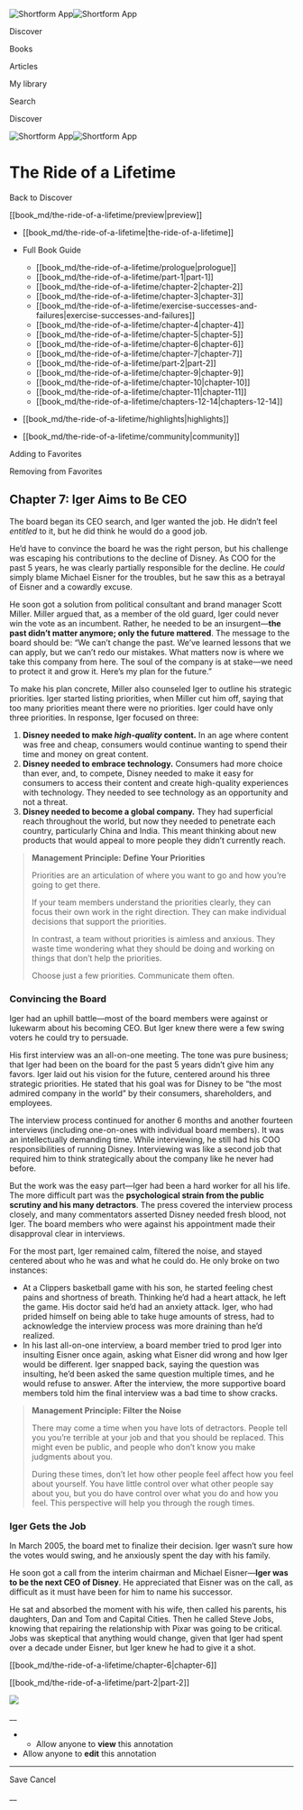 ![Shortform App](/img/logo.36a2399e.svg)![Shortform App](/img/logo-dark.70c1b072.svg)

Discover

Books

Articles

My library

Search

Discover

![Shortform App](/img/logo.36a2399e.svg)![Shortform App](/img/logo-dark.70c1b072.svg)

# The Ride of a Lifetime

Back to Discover

[[book_md/the-ride-of-a-lifetime/preview|preview]]

  * [[book_md/the-ride-of-a-lifetime|the-ride-of-a-lifetime]]
  * Full Book Guide

    * [[book_md/the-ride-of-a-lifetime/prologue|prologue]]
    * [[book_md/the-ride-of-a-lifetime/part-1|part-1]]
    * [[book_md/the-ride-of-a-lifetime/chapter-2|chapter-2]]
    * [[book_md/the-ride-of-a-lifetime/chapter-3|chapter-3]]
    * [[book_md/the-ride-of-a-lifetime/exercise-successes-and-failures|exercise-successes-and-failures]]
    * [[book_md/the-ride-of-a-lifetime/chapter-4|chapter-4]]
    * [[book_md/the-ride-of-a-lifetime/chapter-5|chapter-5]]
    * [[book_md/the-ride-of-a-lifetime/chapter-6|chapter-6]]
    * [[book_md/the-ride-of-a-lifetime/chapter-7|chapter-7]]
    * [[book_md/the-ride-of-a-lifetime/part-2|part-2]]
    * [[book_md/the-ride-of-a-lifetime/chapter-9|chapter-9]]
    * [[book_md/the-ride-of-a-lifetime/chapter-10|chapter-10]]
    * [[book_md/the-ride-of-a-lifetime/chapter-11|chapter-11]]
    * [[book_md/the-ride-of-a-lifetime/chapters-12-14|chapters-12-14]]
  * [[book_md/the-ride-of-a-lifetime/highlights|highlights]]
  * [[book_md/the-ride-of-a-lifetime/community|community]]



Adding to Favorites 

Removing from Favorites 

## Chapter 7: Iger Aims to Be CEO

The board began its CEO search, and Iger wanted the job. He didn’t feel _entitled_ to it, but he did think he would do a good job.

He’d have to convince the board he was the right person, but his challenge was escaping his contributions to the decline of Disney. As COO for the past 5 years, he was clearly partially responsible for the decline. He _could_ simply blame Michael Eisner for the troubles, but he saw this as a betrayal of Eisner and a cowardly excuse.

He soon got a solution from political consultant and brand manager Scott Miller. Miller argued that, as a member of the old guard, Iger could never win the vote as an incumbent. Rather, he needed to be an insurgent—**the past didn’t matter anymore; only the future mattered**. The message to the board should be: “We can’t change the past. We’ve learned lessons that we can apply, but we can’t redo our mistakes. What matters now is where we take this company from here. The soul of the company is at stake—we need to protect it and grow it. Here’s my plan for the future.”

To make his plan concrete, Miller also counseled Iger to outline his strategic priorities. Iger started listing priorities, when Miller cut him off, saying that too many priorities meant there were no priorities. Iger could have only three priorities. In response, Iger focused on three:

  1. **Disney needed to make _high-quality_ content.** In an age where content was free and cheap, consumers would continue wanting to spend their time and money on great content.
  2. **Disney needed to embrace technology.** Consumers had more choice than ever, and, to compete, Disney needed to make it easy for consumers to access their content and create high-quality experiences with technology. They needed to see technology as an opportunity and not a threat.
  3. **Disney needed to become a global company.** They had superficial reach throughout the world, but now they needed to penetrate each country, particularly China and India. This meant thinking about new products that would appeal to more people they didn’t currently reach.



> **Management Principle: Define Your Priorities**
> 
> Priorities are an articulation of where you want to go and how you’re going to get there.
> 
> If your team members understand the priorities clearly, they can focus their own work in the right direction. They can make individual decisions that support the priorities.
> 
> In contrast, a team without priorities is aimless and anxious. They waste time wondering what they should be doing and working on things that don’t help the priorities.
> 
> Choose just a few priorities. Communicate them often.

### Convincing the Board

Iger had an uphill battle—most of the board members were against or lukewarm about his becoming CEO. But Iger knew there were a few swing voters he could try to persuade.

His first interview was an all-on-one meeting. The tone was pure business; that Iger had been on the board for the past 5 years didn’t give him any favors. Iger laid out his vision for the future, centered around his three strategic priorities. He stated that his goal was for Disney to be “the most admired company in the world” by their consumers, shareholders, and employees.

The interview process continued for another 6 months and another fourteen interviews (including one-on-ones with individual board members). It was an intellectually demanding time. While interviewing, he still had his COO responsibilities of running Disney. Interviewing was like a second job that required him to think strategically about the company like he never had before.

But the work was the easy part—Iger had been a hard worker for all his life. The more difficult part was the **psychological strain from the public scrutiny and his many detractors**. The press covered the interview process closely, and many commentators asserted Disney needed fresh blood, not Iger. The board members who were against his appointment made their disapproval clear in interviews.

For the most part, Iger remained calm, filtered the noise, and stayed centered about who he was and what he could do. He only broke on two instances:

  * At a Clippers basketball game with his son, he started feeling chest pains and shortness of breath. Thinking he’d had a heart attack, he left the game. His doctor said he’d had an anxiety attack. Iger, who had prided himself on being able to take huge amounts of stress, had to acknowledge the interview process was more draining than he’d realized.
  * In his last all-on-one interview, a board member tried to prod Iger into insulting Eisner once again, asking what Eisner did wrong and how Iger would be different. Iger snapped back, saying the question was insulting, he’d been asked the same question multiple times, and he would refuse to answer. After the interview, the more supportive board members told him the final interview was a bad time to show cracks.



> **Management Principle: Filter the Noise**
> 
> There may come a time when you have lots of detractors. People tell you you’re terrible at your job and that you should be replaced. This might even be public, and people who don’t know you make judgments about you.
> 
> During these times, don’t let how other people feel affect how you feel about yourself. You have little control over what other people say about you, but you do have control over what you do and how you feel. This perspective will help you through the rough times.

### Iger Gets the Job

In March 2005, the board met to finalize their decision. Iger wasn’t sure how the votes would swing, and he anxiously spent the day with his family.

He soon got a call from the interim chairman and Michael Eisner—**Iger was to be the next CEO of Disney**. He appreciated that Eisner was on the call, as difficult as it must have been for him to name his successor.

He sat and absorbed the moment with his wife, then called his parents, his daughters, Dan and Tom and Capital Cities. Then he called Steve Jobs, knowing that repairing the relationship with Pixar was going to be critical. Jobs was skeptical that anything would change, given that Iger had spent over a decade under Eisner, but Iger knew he had to give it a shot.

[[book_md/the-ride-of-a-lifetime/chapter-6|chapter-6]]

[[book_md/the-ride-of-a-lifetime/part-2|part-2]]

![](https://bat.bing.com/action/0?ti=56018282&Ver=2&mid=15efdf73-80ed-4bf3-a909-3b29e8741c5e&sid=1711133063fa11eebdec89a8b8ae3bbc&vid=171147a063fa11eea7440fcfeb230d96&vids=0&msclkid=N&pi=0&lg=en-US&sw=800&sh=600&sc=24&nwd=1&tl=Shortform%20%7C%20Book&p=https%3A%2F%2Fwww.shortform.com%2Fapp%2Fbook%2Fthe-ride-of-a-lifetime%2Fchapter-7&r=&lt=556&evt=pageLoad&sv=1&rn=265935)

__

  *   * Allow anyone to **view** this annotation
  * Allow anyone to **edit** this annotation



* * *

Save Cancel

__




